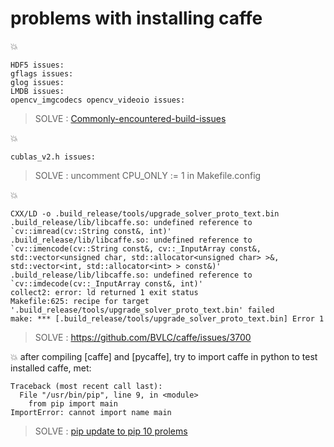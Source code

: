 # problems with installing caffe
:collision: 

    HDF5 issues:
    gflags issues:
    glog issues:
    LMDB issues:
    opencv_imgcodecs opencv_videoio issues:

>SOLVE : [Commonly-encountered-build-issues](https://github.com/BVLC/caffe/wiki/Commonly-encountered-build-issues)

:collision: 

    cublas_v2.h issues:
  
>SOLVE : uncomment CPU_ONLY := 1 in Makefile.config

:collision: 

    CXX/LD -o .build_release/tools/upgrade_solver_proto_text.bin
    .build_release/lib/libcaffe.so: undefined reference to `cv::imread(cv::String const&, int)'
    .build_release/lib/libcaffe.so: undefined reference to `cv::imencode(cv::String const&, cv::_InputArray const&,       std::vector<unsigned char, std::allocator<unsigned char> >&, std::vector<int, std::allocator<int> > const&)'
    .build_release/lib/libcaffe.so: undefined reference to `cv::imdecode(cv::_InputArray const&, int)'
    collect2: error: ld returned 1 exit status
    Makefile:625: recipe for target '.build_release/tools/upgrade_solver_proto_text.bin' failed
    make: *** [.build_release/tools/upgrade_solver_proto_text.bin] Error 1

 
>SOLVE : https://github.com/BVLC/caffe/issues/3700

:collision: after compiling [caffe] and [pycaffe], try to import caffe in python to test installed caffe, met:

    Traceback (most recent call last):
      File "/usr/bin/pip", line 9, in <module>
        from pip import main
    ImportError: cannot import name main
 
>SOLVE : [pip update to pip 10 prolems](https://stackoverflow.com/questions/49881448/importerror-cannot-import-name-main-after-upgrading-to-pip-10-0-0-for-python)
 
